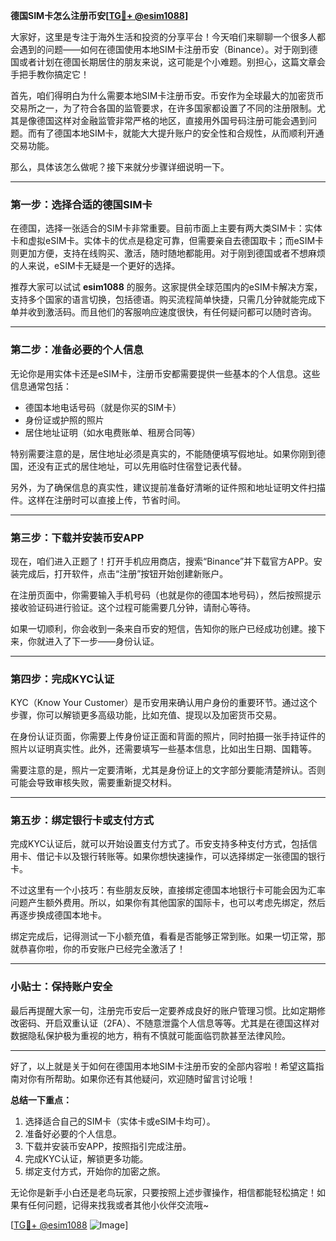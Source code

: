 **德国SIM卡怎么注册币安[[TG💪+ @esim1088](https://t.me/s/esim1088)]**

大家好，这里是专注于海外生活和投资的分享平台！今天咱们来聊聊一个很多人都会遇到的问题——如何在德国使用本地SIM卡注册币安（Binance）。对于刚到德国或者计划在德国长期居住的朋友来说，这可能是个小难题。别担心，这篇文章会手把手教你搞定它！

首先，咱们得明白为什么需要本地SIM卡注册币安。币安作为全球最大的加密货币交易所之一，为了符合各国的监管要求，在许多国家都设置了不同的注册限制。尤其是像德国这样对金融监管非常严格的地区，直接用外国号码注册可能会遇到问题。而有了德国本地SIM卡，就能大大提升账户的安全性和合规性，从而顺利开通交易功能。

那么，具体该怎么做呢？接下来就分步骤详细说明一下。

---

### 第一步：选择合适的德国SIM卡

在德国，选择一张适合的SIM卡非常重要。目前市面上主要有两大类SIM卡：实体卡和虚拟eSIM卡。实体卡的优点是稳定可靠，但需要亲自去德国取卡；而eSIM卡则更加方便，支持在线购买、激活，随时随地都能用。对于刚到德国或者不想麻烦的人来说，eSIM卡无疑是一个更好的选择。

推荐大家可以试试 **esim1088** 的服务。这家提供全球范围内的eSIM卡解决方案，支持多个国家的语言切换，包括德语。购买流程简单快捷，只需几分钟就能完成下单并收到激活码。而且他们的客服响应速度很快，有任何疑问都可以随时咨询。

---

### 第二步：准备必要的个人信息

无论你是用实体卡还是eSIM卡，注册币安都需要提供一些基本的个人信息。这些信息通常包括：

- 德国本地电话号码（就是你买的SIM卡）
- 身份证或护照的照片
- 居住地址证明（如水电费账单、租房合同等）

特别需要注意的是，居住地址必须是真实的，不能随便填写假地址。如果你刚到德国，还没有正式的居住地址，可以先用临时住宿登记表代替。

另外，为了确保信息的真实性，建议提前准备好清晰的证件照和地址证明文件扫描件。这样在注册时可以直接上传，节省时间。

---

### 第三步：下载并安装币安APP

现在，咱们进入正题了！打开手机应用商店，搜索“Binance”并下载官方APP。安装完成后，打开软件，点击“注册”按钮开始创建新账户。

在注册页面中，你需要输入手机号码（也就是你的德国本地号码），然后按照提示接收验证码进行验证。这个过程可能需要几分钟，请耐心等待。

如果一切顺利，你会收到一条来自币安的短信，告知你的账户已经成功创建。接下来，你就进入了下一步——身份认证。

---

### 第四步：完成KYC认证

KYC（Know Your Customer）是币安用来确认用户身份的重要环节。通过这个步骤，你可以解锁更多高级功能，比如充值、提现以及加密货币交易。

在身份认证页面，你需要上传身份证正面和背面的照片，同时拍摄一张手持证件的照片以证明真实性。此外，还需要填写一些基本信息，比如出生日期、国籍等。

需要注意的是，照片一定要清晰，尤其是身份证上的文字部分要能清楚辨认。否则可能会导致审核失败，需要重新提交材料。

---

### 第五步：绑定银行卡或支付方式

完成KYC认证后，就可以开始设置支付方式了。币安支持多种支付方式，包括信用卡、借记卡以及银行转账等。如果你想快速操作，可以选择绑定一张德国的银行卡。

不过这里有一个小技巧：有些朋友反映，直接绑定德国本地银行卡可能会因为汇率问题产生额外费用。所以，如果你有其他国家的国际卡，也可以考虑先绑定，然后再逐步换成德国本地卡。

绑定完成后，记得测试一下小额充值，看看是否能够正常到账。如果一切正常，那就恭喜你啦，你的币安账户已经完全激活了！

---

### 小贴士：保持账户安全

最后再提醒大家一句，注册完币安后一定要养成良好的账户管理习惯。比如定期修改密码、开启双重认证（2FA）、不随意泄露个人信息等等。尤其是在德国这样对数据隐私保护极为重视的地方，稍有不慎就可能面临罚款甚至法律风险。

---

好了，以上就是关于如何在德国用本地SIM卡注册币安的全部内容啦！希望这篇指南对你有所帮助。如果你还有其他疑问，欢迎随时留言讨论哦！

**总结一下重点：**
1. 选择适合自己的SIM卡（实体卡或eSIM卡均可）。
2. 准备好必要的个人信息。
3. 下载并安装币安APP，按照指引完成注册。
4. 完成KYC认证，解锁更多功能。
5. 绑定支付方式，开始你的加密之旅。

无论你是新手小白还是老鸟玩家，只要按照上述步骤操作，相信都能轻松搞定！如果有任何问题，记得来找我或者其他小伙伴交流哦~

[[TG💪+ @esim1088](https://t.me/s/esim1088) ![Image](https://i.postimg.cc/4NQfJmqS/Snipaste-2025-05-13-00-14-12.png)]